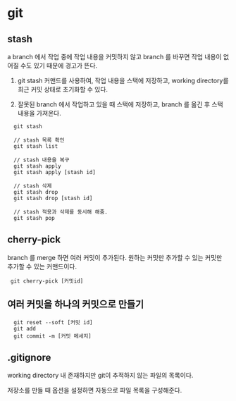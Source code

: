 # git
## stash

a branch 에서 작업 중에 작업 내용을 커밋하지 않고 branch 를 바꾸면 작업 내용이 없어질 수도 있기 때문에 경고가 뜬다.

1. git stash 커맨드를 사용하여, 작업 내용을 스택에 저장하고, working directory를 최근 커밋 상태로 초기화할 수 있다.

2. 잘못된 branch 에서 작업하고 있을 때 스택에 저장하고, branch 를 옮긴 후 스택 내용을 가져온다.

```
  git stash

  // stash 목록 확인
  git stash list

  // stash 내용을 복구
  git stash apply
  git stash apply [stash id]

  // stash 삭제
  git stash drop
  git stash drop [stash id]

  // stash 적용과 삭제를 동시해 해줌.
  git stash pop
```

## cherry-pick
branch 를 merge 하면 여러 커밋이 추가된다.
원하는 커밋만 추가할 수 있는 커밋만 추가할 수 있는 커맨드이다.

```
 git cherry-pick [커밋id]
```

## 여러 커밋을 하나의 커밋으로 만들기
```
  git reset --soft [커밋 id]
  git add
  git commit -m [커밋 메세지]
```

## .gitignore
working directory 내 존재하지만 git이 추적하지 않는 파일의 목록이다.

저장소를 만들 때 옵션을 설정하면 자동으로 파일 목록을 구성해준다.